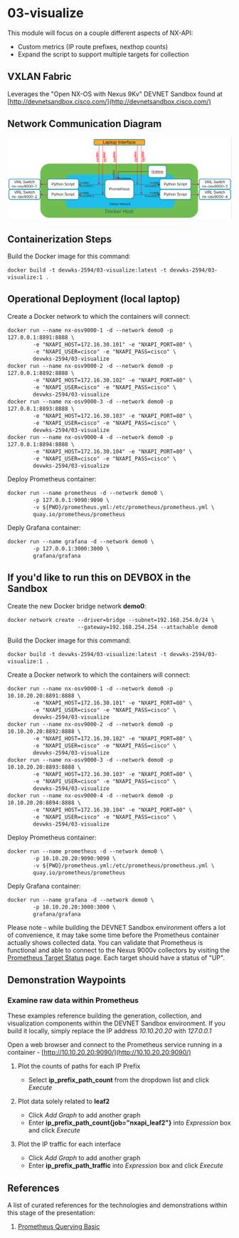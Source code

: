 # 03-visualize

This module will focus on a couple different aspects of NX-API:

- Custom metrics (IP route prefixes, nexthop counts)
- Expand the script to support multiple targets for collection

## VXLAN Fabric

Leverages the "Open NX-OS with Nexus 9Kv" DEVNET Sandbox found at
[http://devnetsandbox.cisco.com/](http://devnetsandbox.cisco.com/)

## Network Communication Diagram

![Docker Containers and Sandbox Network](images/Step04-Network-Communication.png)

## Containerization Steps

Build the Docker image for this command:

    docker build -t devwks-2594/03-visualize:latest -t devwks-2594/03-visualize:1 .

## Operational Deployment (local laptop)

Create a Docker network to which the containers will connect:

    docker run --name nx-osv9000-1 -d --network demo0 -p 127.0.0.1:8891:8888 \
            -e "NXAPI_HOST=172.16.30.101" -e "NXAPI_PORT=80" \
            -e "NXAPI_USER=cisco" -e "NXAPI_PASS=cisco" \
            devwks-2594/03-visualize
    docker run --name nx-osv9000-2 -d --network demo0 -p 127.0.0.1:8892:8888 \
            -e "NXAPI_HOST=172.16.30.102" -e "NXAPI_PORT=80" \
            -e "NXAPI_USER=cisco" -e "NXAPI_PASS=cisco" \
            devwks-2594/03-visualize
    docker run --name nx-osv9000-3 -d --network demo0 -p 127.0.0.1:8893:8888 \
            -e "NXAPI_HOST=172.16.30.103" -e "NXAPI_PORT=80" \
            -e "NXAPI_USER=cisco" -e "NXAPI_PASS=cisco" \
            devwks-2594/03-visualize
    docker run --name nx-osv9000-4 -d --network demo0 -p 127.0.0.1:8894:8888 \
            -e "NXAPI_HOST=172.16.30.104" -e "NXAPI_PORT=80" \
            -e "NXAPI_USER=cisco" -e "NXAPI_PASS=cisco" \
            devwks-2594/03-visualize

Deploy Prometheus container:

    docker run --name prometheus -d --network demo0 \
            -p 127.0.0.1:9090:9090 \
            -v ${PWD}/prometheus.yml:/etc/prometheus/prometheus.yml \
            quay.io/prometheus/prometheus

Deply Grafana container:

    docker run --name grafana -d --network demo0 \
            -p 127.0.0.1:3000:3000 \
            grafana/grafana

## If you'd like to run this on DEVBOX in the Sandbox

Create the new Docker bridge network **demo0**:

    docker network create --driver=bridge --subnet=192.168.254.0/24 \
                          --gateway=192.168.254.254 --attachable demo0

Build the Docker image for this command:

    docker build -t devwks-2594/03-visualize:latest -t devwks-2594/03-visualize:1 .

Create a Docker network to which the containers will connect:

    docker run --name nx-osv9000-1 -d --network demo0 -p 10.10.20.20:8891:8888 \
            -e "NXAPI_HOST=172.16.30.101" -e "NXAPI_PORT=80" \
            -e "NXAPI_USER=cisco" -e "NXAPI_PASS=cisco" \
            devwks-2594/03-visualize
    docker run --name nx-osv9000-2 -d --network demo0 -p 10.10.20.20:8892:8888 \
            -e "NXAPI_HOST=172.16.30.102" -e "NXAPI_PORT=80" \
            -e "NXAPI_USER=cisco" -e "NXAPI_PASS=cisco" \
            devwks-2594/03-visualize
    docker run --name nx-osv9000-3 -d --network demo0 -p 10.10.20.20:8893:8888 \
            -e "NXAPI_HOST=172.16.30.103" -e "NXAPI_PORT=80" \
            -e "NXAPI_USER=cisco" -e "NXAPI_PASS=cisco" \
            devwks-2594/03-visualize
    docker run --name nx-osv9000-4 -d --network demo0 -p 10.10.20.20:8894:8888 \
            -e "NXAPI_HOST=172.16.30.104" -e "NXAPI_PORT=80" \
            -e "NXAPI_USER=cisco" -e "NXAPI_PASS=cisco" \
            devwks-2594/03-visualize

Deploy Prometheus container:

    docker run --name prometheus -d --network demo0 \
            -p 10.10.20.20:9090:9090 \
            -v ${PWD}/prometheus.yml:/etc/prometheus/prometheus.yml \
            quay.io/prometheus/prometheus

Deply Grafana container:

    docker run --name grafana -d --network demo0 \
            -p 10.10.20.20:3000:3000 \
            grafana/grafana

Please note - while building the DEVNET Sandbox environment offers a lot of
convenience, it may take some time before the Prometheus container actually
shows collected data.  You can validate that Prometheus is functional and able
to connect to the Nexus 9000v collectors by visiting the
[Prometheus Target Status](http://10.10.20.20:9090/targets) page.  Each target
should have a status of "UP".

## Demonstration Waypoints

### Examine raw data within Prometheus

These examples reference building the generation, collection, and visualization
components within the DEVNET Sandbox environment.  If you build it locally, simply
replace the IP address *10.10.20.20* with *127.0.0.1*

Open a web browser and connect to the Prometheus service running in a container -
[http://10.10.20.20:9090/](http://10.10.20.20:9090/)

1. Plot the counts of paths for each IP Prefix
   - Select **ip_prefix_path_count** from the dropdown list and click *Execute*

2. Plot data solely related to **leaf2**
   - Click *Add Graph* to add another graph
   - Enter **ip_prefix_path_count{job="nxapi_leaf2"}** into *Expression* box and click *Execute*

3. Plot the IP traffic for each interface
   - Click *Add Graph* to add another graph
   - Enter **ip_prefix_path_traffic** into *Expression* box and click *Execute*

## References

A list of curated references for the technologies and demonstrations within
this stage of the presentation:

1. [Prometheus Querying Basic](https://prometheus.io/docs/prometheus/latest/querying/basics/)
